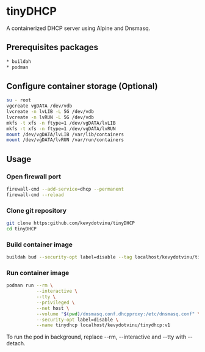 # tinyDHCP
A containerized DHCP server using Alpine and Dnsmasq.

## Prerequisites packages
```bash
* buildah
* podman
```

## Configure container storage (Optional)
```bash
su - root
vgcreate vgDATA /dev/vdb
lvcreate -n lvLIB -L 5G /dev/vdb
lvcreate -n lvRUN -L 5G /dev/vdb
mkfs -t xfs -n ftype=1 /dev/vgDATA/lvLIB
mkfs -t xfs -n ftype=1 /dev/vgDATA/lvRUN
mount /dev/vgDATA/lvLIB /var/lib/containers
mount /dev/vgDATA/lvRUN /var/run/containers
```

## Usage
### Open firewall port
```bash
firewall-cmd --add-service=dhcp --permanent
firewall-cmd --reload
```

### Clone git repository
```bash
git clone https:github.com/kevydotvinu/tinyDHCP
cd tinyDHCP
```

### Build container image
```bash
buildah bud --security-opt label=disable --tag localhost/kevydotvinu/tinydhcp:v1 .
```

### Run container image
```bash
podman run --rm \
           --interactive \
           --tty \
           --privileged \
           --net host \
           --volume "$(pwd)/dnsmasq.conf.dhcpproxy:/etc/dnsmasq.conf" \
           --security-opt label=disable \
           --name tinydhcp localhost/kevydotvinu/tinydhcp:v1
```
To run the pod in background, replace --rm, --interactive and --tty with --detach.
